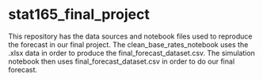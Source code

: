 # stat165_final_project

This repository has the data sources and notebook files used to reproduce the forecast in our final project. The clean_base_rates_notebook uses the .xlsx data in order to produce the final_forecast_dataset.csv. The simulation notebook then uses final_forecast_dataset.csv in order to do our final forecast.
